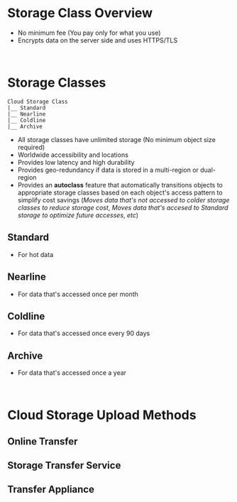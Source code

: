 # Storage Class Overview

* No minimum fee (You pay only for what you use)
* Encrypts data on the server side and uses HTTPS/TLS

<br>

# Storage Classes

```Text
Cloud Storage Class
|__ Standard
|__ Nearline
|__ Coldline
|__ Archive
``` 

* All storage classes have unlimited storage (No minimum object size required)
* Worldwide accessibility and locations
* Provides low latency and high durability
* Provides geo-redundancy if data is stored in a multi-region or dual-region
* Provides an **autoclass** feature that automatically transitions objects to appropriate storage classes based on each object's access pattern to simplify cost savings (*Moves data that's not accessed to colder storage classes to reduce storage cost*, *Moves data that's accesed to Standard storage to optimize future accesses*, *etc*)

## Standard

* For hot data

## Nearline

* For data that's accessed once per month

## Coldline

* For data that's accessed once every 90 days

## Archive

* For data that's accessed once a year

<br>

# Cloud Storage Upload Methods

## Online Transfer

## Storage Transfer Service

## Transfer Appliance